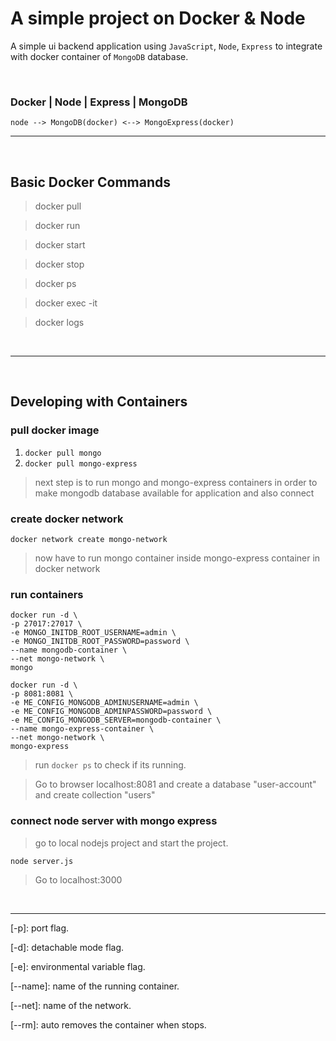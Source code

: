 # A simple project on Docker & Node
A simple ui backend application using `JavaScript`, `Node`, `Express` to integrate with docker container of `MongoDB` database.

<br>

### Docker | Node | Express | MongoDB

          
    node --> MongoDB(docker) <--> MongoExpress(docker) 


<hr>
<br>

## Basic Docker Commands
> docker pull 

> docker run

> docker start

> docker stop

> docker ps

> docker exec -it 

> docker logs

<br>
<hr>
<br>

## Developing with Containers
### pull docker image
1. `docker pull mongo`
2. `docker pull mongo-express`

> next step is to run mongo and mongo-express containers  in order to make mongodb database available for application and also connect

### create docker network
`docker network create mongo-network`

> now have to run mongo container inside mongo-express container in docker network

### run containers
```
docker run -d \
-p 27017:27017 \
-e MONGO_INITDB_ROOT_USERNAME=admin \
-e MONGO_INITDB_ROOT_PASSWORD=password \
--name mongodb-container \
--net mongo-network \
mongo
```

```
docker run -d \
-p 8081:8081 \
-e ME_CONFIG_MONGODB_ADMINUSERNAME=admin \
-e ME_CONFIG_MONGODB_ADMINPASSWORD=password \
-e ME_CONFIG_MONGODB_SERVER=mongodb-container \
--name mongo-express-container \
--net mongo-network \
mongo-express
```

> run `docker ps` to check if its running.

> Go to browser localhost:8081 and create a database "user-account" and create collection "users"
### connect node server with mongo express
> go to local nodejs project and start the project.

    node server.js

> Go to localhost:3000


<br>
<hr>

[-p]: port flag.

[-d]: detachable mode flag.

[-e]: environmental variable flag.

[--name]: name of the running container.

[--net]: name of the network.

[--rm]: auto removes the container when stops.
